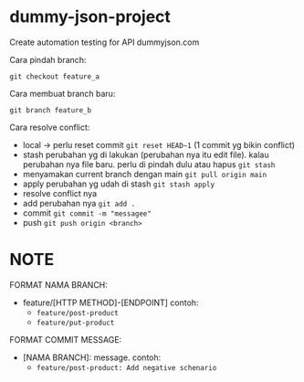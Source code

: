 # dummy-json-project
Create automation testing for API dummyjson.com


Cara pindah branch:
```
git checkout feature_a
```

Cara membuat branch baru:
```
git branch feature_b
```


Cara resolve conflict:

- local -> perlu reset commit
  `git reset HEAD~1` (1 commit yg bikin conflict)
- stash perubahan yg di lakukan (perubahan nya itu edit file). kalau perubahan nya file baru. perlu di pindah dulu atau hapus
  `git stash`
- menyamakan current branch dengan main
  `git pull origin main`
- apply perubahan yg udah di stash
  `git stash apply`
- resolve conflict nya
- add perubahan nya
  `git add .`
- commit
  `git commit -m "messagee"`
- push
  `git push origin <branch>`

# NOTE
FORMAT NAMA BRANCH:

- feature/[HTTP METHOD]-[ENDPOINT] contoh:
    - `feature/post-product`
    - `feature/put-product`

FORMAT COMMIT MESSAGE:
- [NAMA BRANCH]: message. contoh:
    - `feature/post-product: Add negative schenario` 

